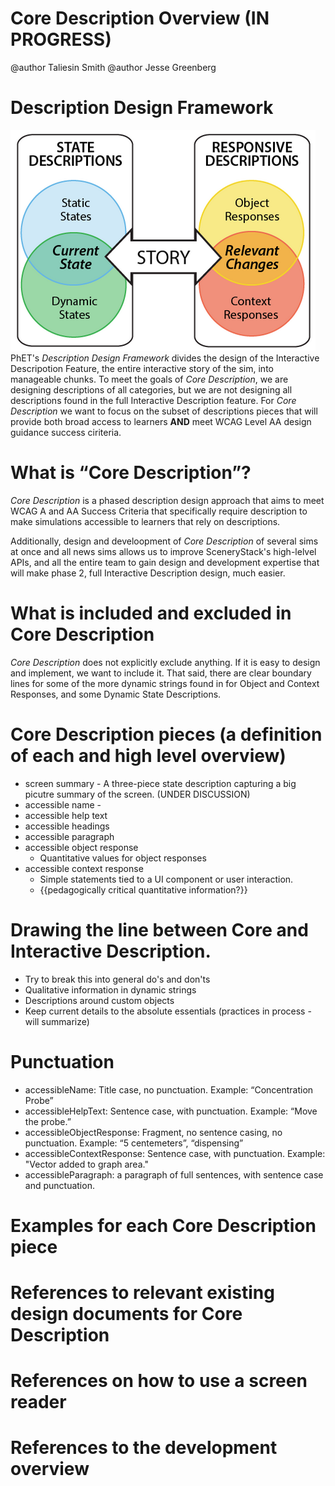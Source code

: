 # Core Description Overview (IN PROGRESS)

@author Taliesin Smith
@author Jesse Greenberg

# Description Design Framework
![alt text "PhET's Description Design Framework."](images/descriptionDesignFramework.png "Description Design Framework")
PhET's _Description Design Framework_ divides the design of the Interactive Descripotion Feature, the entire interactive story of the sim, into manageable chunks. To meet the goals of _Core Description_, we are designing descriptions of all categories, but we are not designing all descriptions found in the full Interactive Description feature. For _Core Description_ we want to focus on the subset of descriptions pieces that will provide both broad access to learners **AND** meet WCAG Level AA design guidance success ciriteria.

# What is “Core Description”?
_Core Description_ is a phased description design approach that aims to meet WCAG A and AA Success Criteria that specifically require description to make simulations accessible to learners that rely on descriptions. 

Additionally, design and develoopment of _Core Description_ of several sims at once and all news sims allows us to improve SceneryStack's high-lelvel APIs, and all the entire team to gain design and development expertise that will make phase 2, full Interactive Description design, much easier. 

# What is included and excluded in Core Description
_Core Description_ does not explicitly exclude anything. If it is easy to design and implement, we want to include it. That said, there are clear boundary lines for some of the more dynamic strings found in for Object and Context Responses, and some Dynamic State Descriptions.


# Core Description pieces (a definition of each and high level overview)
  - screen summary - A three-piece state description capturing a big picutre summary of the screen. (UNDER DISCUSSION)
  - accessible name - 
  - accessible help text
  - accessible headings
  - accessible paragraph
  - accessible object response
    - Quantitative values for object responses
  - accessible context response
    - Simple statements tied to a UI component or user interaction.
    - {{pedagogically critical quantitative information?}}



# Drawing the line between Core and Interactive Description.
 - Try to break this into general do's and don'ts
 - Qualitative information in dynamic strings
 - Descriptions around custom objects
 - Keep current details to the absolute essentials (practices in process - will summarize)

# Punctuation
- accessibleName: Title case, no punctuation. Example: “Concentration Probe”
- accessibleHelpText: Sentence case, with punctuation. Example: “Move the probe.”
- accessibleObjectResponse: Fragment, no sentence casing, no punctuation. Example: “5 centemeters”,  “dispensing”
- accessibleContextResponse: Sentence case, with punctuation. Example: "Vector added to graph area."
- accessibleParagraph: a paragraph of full sentences, with sentence case and punctuation.

# Examples for each Core Description piece

# References to relevant existing design documents for Core Description

# References on how to use a screen reader

# References to the development overview